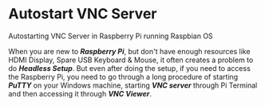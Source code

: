 # Autostart VNC Server
Autostarting VNC Server in Raspberry Pi running Raspbian OS

When you are new to ***Raspberry Pi***, but don't have enough resources like HDMI Display, Spare USB Keyboard & Mouse, it often creates a problem to do ***Headless Setup***. But even after doing the setup, if you need to access the Raspberry Pi, you need to go through a long procedure of starting ***PuTTY*** on your Windows machine, starting ***VNC server*** through Pi Terminal and then accessing it through ***VNC Viewer***.
